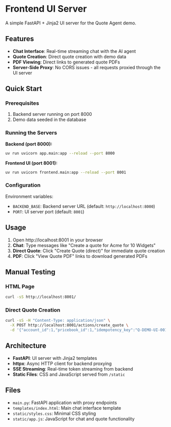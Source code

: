 # Frontend UI Server

A simple FastAPI + Jinja2 UI server for the Quote Agent demo.

## Features

- **Chat Interface**: Real-time streaming chat with the AI agent
- **Quote Creation**: Direct quote creation with demo data
- **PDF Viewing**: Direct links to generated quote PDFs
- **Server-Side Proxy**: No CORS issues - all requests proxied through the UI server

## Quick Start

### Prerequisites

1. Backend server running on port 8000
2. Demo data seeded in the database

### Running the Servers

**Backend (port 8000):**
```bash
uv run uvicorn app.main:app --reload --port 8000
```

**Frontend UI (port 8001):**
```bash
uv run uvicorn frontend.main:app --reload --port 8001
```

### Configuration

Environment variables:
- `BACKEND_BASE`: Backend server URL (default: `http://localhost:8000`)
- `PORT`: UI server port (default: `8001`)

## Usage

1. Open http://localhost:8001 in your browser
2. **Chat**: Type messages like "Create a quote for Acme for 10 Widgets"
3. **Direct Quote**: Click "Create Quote (direct)" for immediate quote creation
4. **PDF**: Click "View Quote PDF" links to download generated PDFs

## Manual Testing

### HTML Page
```bash
curl -sS http://localhost:8001/
```

### Direct Quote Creation
```bash
curl -sS -H "Content-Type: application/json" \
  -X POST http://localhost:8001/actions/create_quote \
  -d '{"account_id":1,"pricebook_id":1,"idempotency_key":"Q-DEMO-UI-001","lines":[{"sku_id":7,"qty":10}]}'
```

## Architecture

- **FastAPI**: UI server with Jinja2 templates
- **httpx**: Async HTTP client for backend proxying
- **SSE Streaming**: Real-time token streaming from backend
- **Static Files**: CSS and JavaScript served from `/static`

## Files

- `main.py`: FastAPI application with proxy endpoints
- `templates/index.html`: Main chat interface template
- `static/styles.css`: Minimal CSS styling
- `static/app.js`: JavaScript for chat and quote functionality
